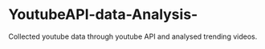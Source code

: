 # YoutubeAPI-data-Analysis-
Collected youtube data through youtube API and analysed trending videos.
